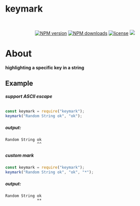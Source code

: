 # **keymark**

<div align="center">
<br>
  <p>
 <a href="https://www.npmjs.com/package/keymark"><img src="https://img.shields.io/npm/v/keymark.svg?style=for-the-badge" alt="NPM version" /></a>
 <a href="https://www.npmjs.com/package/keymark"><img src="https://img.shields.io/npm/dt/keymark.svg?maxAge=3600&style=for-the-badge" alt="NPM downloads" /></a>
  <a href="https://www.npmjs.com/package/keymark"><img src="https://img.shields.io/npm/l/keymark.svg?maxAge=3600&style=for-the-badge" alt="license" /></a>
    <a href="https://github.com/4i8/keymark/issues">
        <img src="https://img.shields.io/github/issues/4i8/keymark?label=Issues&style=for-the-badge">
    </a>
     </p>
</div>

# **About**

**highlighting a specific key in a string**

## **Example**

###### **support ASCII escape**

```js
const keymark = require("keymark");
keymark("Random String ok", "ok");
```

##### **output:**

```
Random String ok
              ^^
```

##### **custom mark**

```js
const keymark = require("keymark");
keymark("Random String ok", "ok", "*");
```

##### output:

```
Random String ok
              **
```

